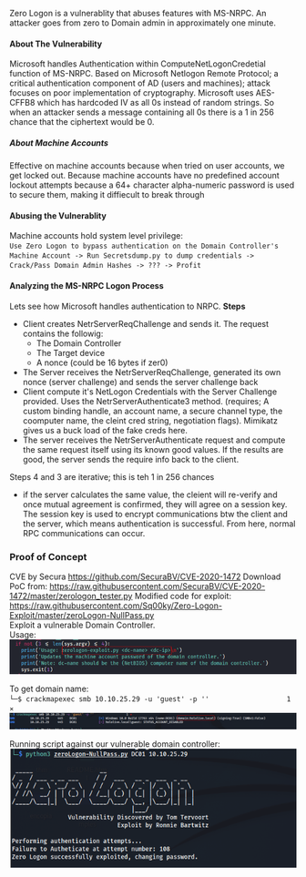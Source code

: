 Zero Logon is a vulnerablity that abuses features with MS-NRPC. An attacker goes from zero to Domain admin in approximately one minute.

#### About The Vulnerability
Microsoft handles Authentication within ComputeNetLogonCredetial function of MS-NRPC.
Based on Microsoft Netlogon Remote Protocol; a critical authentication component of AD (users and machines); attack focuses on poor implementation of cryptography. Microsoft uses AES-CFFB8 which has hardcoded IV as all 0s instead of random strings. So when an attacker sends a message containing all 0s there is a 1 in 256 chance that the ciphertext would be 0.


##### About Machine Accounts
Effective on machine accounts because when tried on user accounts, we get locked out. Because machine accounts have no predefined account lockout attempts because a 64+ character alpha-numeric password is used to secure them, making it diffiecult to break through

#### Abusing the Vulnerablity
Machine accounts hold system level privilege: <br />
`Use Zero Logon to bypass authentication on the Domain Controller's Machine Account -> Run Secretsdump.py to dump credentials -> Crack/Pass Domain Admin Hashes -> ??? -> Profit`

#### Analyzing the MS-NRPC Logon Process
Lets see how Microsoft handles authentication to NRPC.
**Steps**
- Client creates NetrServerReqChallenge and sends it. The request contains the followig:
    - The Domain Controller
    - The Target device
    - A nonce (could be 16 bytes if zer0)
- The Server receives the NetrServerReqChallenge, generated its own nonce (server challenge) and sends the server challenge back
- Client compute it's NetLogon Credentials with the Server Challenge provided. Uses the NetrServerAuthenticate3 method. (requires; A custom binding handle, an account name, a secure channel type, the coomputer name, the cleint cred string, negotiation flags). Mimikatz gives us a buck load of the fake creds here.
- The server receives the NetrServerAuthenticate request and compute the same request itself using its known good values. If the results are good, the server sends the require info back to the client. 

Steps 4 and 3 are iterative; this is teh 1 in 256 chances
- if the server calculates the same value, the cleient will re-verify and once mutual agreement is confirmed, they will agree on a session key. The session key is used to encrypt communications btw the client and the server, which means authentication is successful. From here, normal RPC communications can occur.


### Proof of Concept
CVE by Secura https://github.com/SecuraBV/CVE-2020-1472
Download PoC from: https://raw.githubusercontent.com/SecuraBV/CVE-2020-1472/master/zerologon_tester.py
Modified code for exploit: https://raw.githubusercontent.com/Sq00ky/Zero-Logon-Exploit/master/zeroLogon-NullPass.py <br />
Exploit a vulnerable Domain Controller. <br />
Usage: <br />
![alt text](https://github.com/secjedi/CyberDefense/blob/main/Images/zerologon/1.png) <br />

To get domain name: <br />
`└─$ crackmapexec smb 10.10.25.29 -u 'guest' -p ''                   1 ⨯`
![alt text](https://github.com/secjedi/CyberDefense/blob/main/Images/zerologon/4.png) <br />

Running script against our vulnerable domain controller: <br />
![alt text](https://github.com/secjedi/CyberDefense/blob/main/Images/zerologon/2.png) <br />















